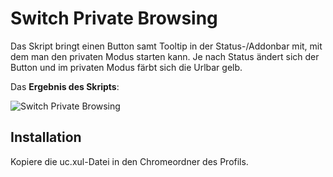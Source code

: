 # Switch Private Browsing
Das Skript bringt einen Button samt Tooltip in der Status-/Addonbar mit, mit dem man den privaten Modus starten kann. 
Je nach Status ändert sich der Button und im privaten Modus färbt sich die Urlbar gelb.

Das **Ergebnis des Skripts**:

![Switch Private Browsing](https://github.com/ardiman/userChrome.js/raw/master/switchprivatebrowsing/scr_switchprivatebrowsing.png)


## Installation
Kopiere die uc.xul-Datei in den Chromeordner des Profils.
